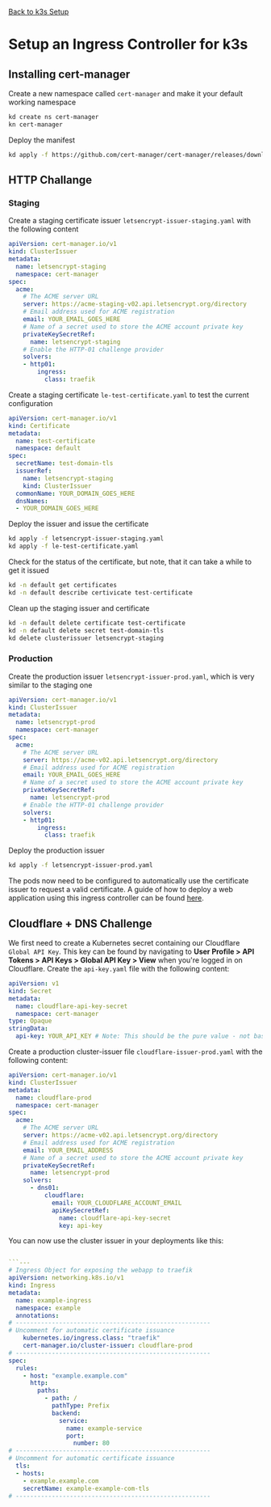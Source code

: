 [Back to k3s Setup](./README.md)

# Setup an Ingress Controller for k3s

## Installing cert-manager
Create a new namespace called `cert-manager` and make it your default working namespace
```bash
kd create ns cert-manager
kn cert-manager
```

Deploy the manifest 
```bash
kd apply -f https://github.com/cert-manager/cert-manager/releases/download/v1.8.0/cert-manager.yaml
```

## HTTP Challange
### Staging
Create a staging certificate issuer `letsencrypt-issuer-staging.yaml` with the following content
```yaml
apiVersion: cert-manager.io/v1
kind: ClusterIssuer
metadata:
  name: letsencrypt-staging
  namespace: cert-manager
spec:
  acme:
    # The ACME server URL
    server: https://acme-staging-v02.api.letsencrypt.org/directory
    # Email address used for ACME registration
    email: YOUR_EMAIL_GOES_HERE
    # Name of a secret used to store the ACME account private key
    privateKeySecretRef:
      name: letsencrypt-staging
    # Enable the HTTP-01 challenge provider
    solvers:
    - http01:
        ingress:
          class: traefik
```

Create a staging certificate `le-test-certificate.yaml` to test the current configuration
```yaml
apiVersion: cert-manager.io/v1
kind: Certificate
metadata:
  name: test-certificate
  namespace: default
spec:
  secretName: test-domain-tls
  issuerRef:
    name: letsencrypt-staging
    kind: ClusterIssuer
  commonName: YOUR_DOMAIN_GOES_HERE
  dnsNames:
  - YOUR_DOMAIN_GOES_HERE
```

Deploy the issuer and issue the certificate
```bash
kd apply -f letsencrypt-issuer-staging.yaml
kd apply -f le-test-certificate.yaml
```

Check for the status of the certificate, but note, that it can take a while to get it issued
```bash
kd -n default get certificates
kd -n default describe certivicate test-certificate
```

Clean up the staging issuer and certificate
```bash
kd -n default delete certificate test-certificate
kd -n default delete secret test-domain-tls
kd delete clusterissuer letsencrypt-staging
```

### Production
Create the production issuer `letsencrypt-issuer-prod.yaml`, which is very similar to the staging one
```yaml
apiVersion: cert-manager.io/v1
kind: ClusterIssuer
metadata:
  name: letsencrypt-prod
  namespace: cert-manager
spec:
  acme:
    # The ACME server URL
    server: https://acme-v02.api.letsencrypt.org/directory
    # Email address used for ACME registration
    email: YOUR_EMAIL_GOES_HERE
    # Name of a secret used to store the ACME account private key
    privateKeySecretRef:
      name: letsencrypt-prod
    # Enable the HTTP-01 challenge provider
    solvers:
    - http01:
        ingress:
          class: traefik
```

Deploy the production issuer
```bash
kd apply -f letsencrypt-issuer-prod.yaml
```

The pods now need to be configured to automatically use the certificate issuer to request a valid certificate. A guide of how to deploy a web application using this ingress controller can be found [here](../../templates/README.md#common-static-website).

## Cloudflare + DNS Challenge
We first need to create a Kubernetes secret containing our Cloudflare `Global API Key`. This key can be found by navigating to **User Profile > API Tokens > API Keys > Global API Key > View** when you're logged in on Cloudflare. Create the `api-key.yaml` file with the following content:
```yaml 
apiVersion: v1
kind: Secret
metadata:
  name: cloudflare-api-key-secret
  namespace: cert-manager
type: Opaque
stringData:
  api-key: YOUR_API_KEY # Note: This should be the pure value - not base64 encoded
```

Create a production cluster-issuer file `cloudflare-issuer-prod.yaml` with the following content:
```yaml
apiVersion: cert-manager.io/v1
kind: ClusterIssuer
metadata:
  name: cloudflare-prod
  namespace: cert-manager
spec:
  acme:
    # The ACME server URL
    server: https://acme-v02.api.letsencrypt.org/directory
    # Email address used for ACME registration
    email: YOUR_EMAIL_ADDRESS
    # Name of a secret used to store the ACME account private key
    privateKeySecretRef:
      name: letsencrypt-prod
    solvers:
      - dns01:
          cloudflare:
            email: YOUR_CLOUDFLARE_ACCOUNT_EMAIL
            apiKeySecretRef:
              name: cloudflare-api-key-secret
              key: api-key
```

You can now use the cluster issuer in your deployments like this:
```yaml

```---
# Ingress Object for exposing the webapp to traefik
apiVersion: networking.k8s.io/v1
kind: Ingress
metadata:
  name: example-ingress 
  namespace: example
  annotations:
# ------------------------------------------------------
# Uncomment for automatic certificate issuance
    kubernetes.io/ingress.class: "traefik"
    cert-manager.io/cluster-issuer: cloudflare-prod
# ------------------------------------------------------
spec: 
  rules:
    - host: "example.example.com"
      http:
        paths:
          - path: /
            pathType: Prefix
            backend:
              service: 
                name: example-service
                port: 
                  number: 80
# ------------------------------------------------------
# Uncomment for automatic certificate issuance
  tls:
  - hosts:
    - example.example.com
    secretName: example-example-com-tls
# ------------------------------------------------------